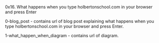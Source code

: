 0x16. What happens when you type holbertonschool.com in your browser and press Enter

0-blog_post - contains url of blog post explaining what happens when you type holbertonschool.com in your browser and press Enter.

1-what_happen_when_diagram - contains url of diagram.
